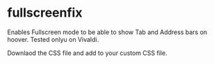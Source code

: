 # fullscreenfix

Enables Fullscreen mode to be able to show  Tab and Address bars on hoover. Tested onlyu on Vivaldi.

Downlaod the CSS file and add to your custom CSS file. 


